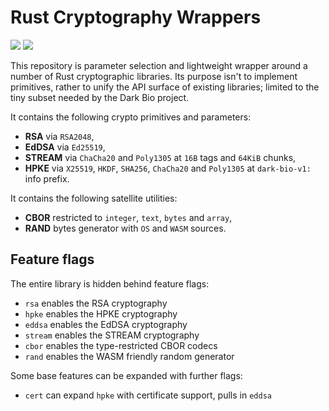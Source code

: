 # Rust Cryptography Wrappers

[![](https://img.shields.io/crates/v/darkbio-crypto.svg)](https://crates.io/crates/darkbio-crypto)
[![](https://docs.rs/darkbio-crypto/badge.svg)](https://docs.rs/darkbio-crypto)

This repository is parameter selection and lightweight wrapper around a number of Rust cryptographic libraries. Its purpose isn't to implement primitives, rather to unify the API surface of existing libraries; limited to the tiny subset needed by the Dark Bio project.

It contains the following crypto primitives and parameters:

- **RSA** via `RSA2048`,
- **EdDSA** via `Ed25519`,
- **STREAM** via `ChaCha20` and `Poly1305` at `16B` tags and `64KiB` chunks,
- **HPKE** via `X25519`, `HKDF`, `SHA256`, `ChaCha20` and `Poly1305` at `dark-bio-v1:` info prefix.

It contains the following satellite utilities:

- **CBOR** restricted to `integer`, `text`, `bytes` and `array`,
- **RAND** bytes generator with `OS` and `WASM` sources.

## Feature flags

The entire library is hidden behind feature flags:

- `rsa` enables the RSA cryptography
- `hpke` enables the HPKE cryptography
- `eddsa` enables the EdDSA cryptography
- `stream` enables the STREAM cryptography
- `cbor` enables the type-restricted CBOR codecs
- `rand` enables the WASM friendly random generator

Some base features can be expanded with further flags:

- `cert` can expand `hpke` with certificate support, pulls in `eddsa`
